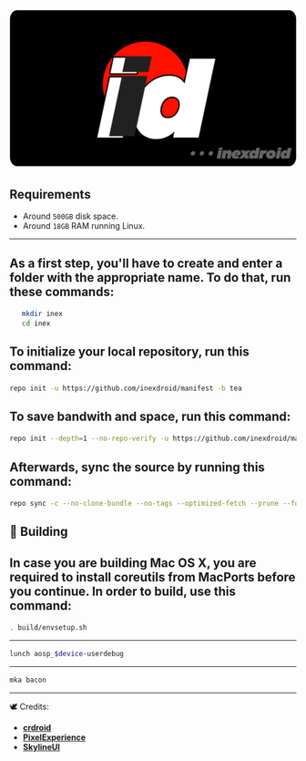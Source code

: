 ![InexDroid](https://raw.githubusercontent.com/inex-droid/manifest/tea/inexdroid.png)


Requirements
------------------------------------------------------
- Around `500GB` disk space.
- Around `18GB` RAM running Linux.
------------------------------------------------------
As a first step, you'll have to create and enter a folder with the appropriate name.
To do that, run these commands:
------------------------------------------------------
```bash
   mkdir inex
   cd inex
```

To initialize your local repository, run this command:
------------------------------------------------------
```bash
repo init -u https://github.com/inexdroid/manifest -b tea
```

To save bandwith and space, run this command:
------------------------------------------------------
```bash
repo init --depth=1 --no-repo-verify -u https://github.com/inexdroid/manifest -b tea -g default,-mips,-darwin,-notdefault
```

Afterwards, sync the source by running this command:
------------------------------------------------------
```bash
repo sync -c --no-clone-bundle --no-tags --optimized-fetch --prune --force-sync -j8
```

:hammer: Building
---------------

In case you are building Mac OS X, you are required to install coreutils from MacPorts before you continue. In order to build, use this command:
------------------------------------------------------
```bash
. build/envsetup.sh
```
------------------------------------------------------
```bash
lunch aosp_$device-userdebug
```
------------------------------------------------------
```bash
mka bacon
```
------------------------------------------------------
:dove: Credits:
 * [**crdroid**](https://github.com/crdroidandroid)
 * [**PixelExperience**](https://github.com/PixelExperience)
 * [**SkylineUI**](https://github.com/SkylineUI)
